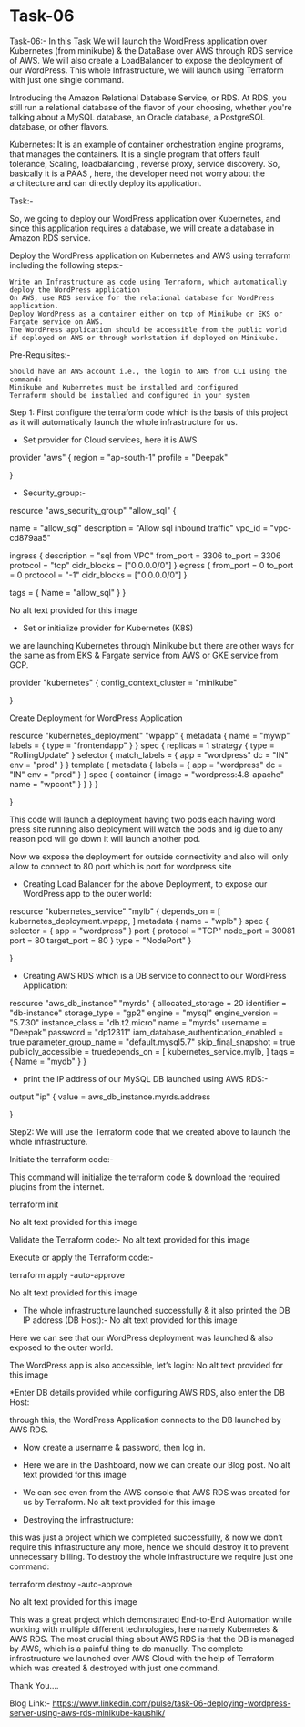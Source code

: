 # Task-06

Task-06:- In this Task We will launch the WordPress application over Kubernetes (from minikube) & the DataBase over AWS through RDS service of AWS. We will also create a LoadBalancer to expose the deployment of our WordPress. This whole Infrastructure, we will launch using Terraform with just one single command.

Introducing the Amazon Relational Database Service, or RDS. At RDS, you still run a relational database of the flavor of your choosing, whether you're talking about a MySQL database, an Oracle database, a PostgreSQL database, or other flavors.

Kubernetes: It is an example of container orchestration engine programs, that manages the containers. It is a single program that offers fault tolerance, Scaling, loadbalancing , reverse proxy, service discovery. So, basically it is a PAAS , here, the developer need not worry about the architecture and can directly deploy its application.

Task:-

So, we going to deploy our WordPress application over Kubernetes, and since this application requires a database, we will create a database in Amazon RDS service.

Deploy the WordPress application on Kubernetes and AWS using terraform including the following steps:-

    Write an Infrastructure as code using Terraform, which automatically deploy the WordPress application
    On AWS, use RDS service for the relational database for WordPress application.
    Deploy WordPress as a container either on top of Minikube or EKS or Fargate service on AWS.
    The WordPress application should be accessible from the public world if deployed on AWS or through workstation if deployed on Minikube.

Pre-Requisites:-

    Should have an AWS account i.e., the login to AWS from CLI using the command:
    Minikube and Kubernetes must be installed and configured
    Terraform should be installed and configured in your system

Step 1: First configure the terraform code which is the basis of this project as it will automatically launch the whole infrastructure for us.

* Set provider for Cloud services, here it is AWS

provider "aws" {
  region = "ap-south-1"
  profile = "Deepak"

}

* Security_group:-

resource "aws_security_group" "allow_sql" {


  name        = "allow_sql"
  description = "Allow sql inbound traffic"
  vpc_id      = "vpc-cd879aa5"


  ingress {
    description = "sql from VPC"
    from_port   = 3306
    to_port     = 3306
    protocol    = "tcp"
    cidr_blocks = ["0.0.0.0/0"]
  }
  egress {
    from_port   = 0
    to_port     = 0
    protocol    = "-1"
    cidr_blocks = ["0.0.0.0/0"]
  }


  tags = {
    Name = "allow_sql"
  }
}

No alt text provided for this image


* Set or initialize provider for Kubernetes (K8S)

we are launching Kubernetes through Minikube but there are other ways for the same as from EKS & Fargate service from AWS or GKE service from GCP.

provider "kubernetes" {
 config_context_cluster = "minikube"

}

Create Deployment for WordPress Application

resource "kubernetes_deployment" "wpapp" {
  metadata {
    name = "mywp"
    labels = {
            type = "frontendapp"
        }
 }
spec {
  replicas = 1
  strategy {
    type = "RollingUpdate"
  }
  selector {
    match_labels = {
      app = "wordpress"
      dc = "IN"
      env = "prod"
    } 
 }
  template {
    metadata {
      labels = {
        app = "wordpress"
        dc = "IN"
        env = "prod"
   }
  }
  spec {
    container {
      image = "wordpress:4.8-apache"
      name = "wpcont" 
    }
   }
  }
 }

}



This code will launch a deployment having two pods each having word press site running also deployment will watch the pods and ig due to any reason pod will go down it will launch another pod.

Now we expose the deployment for outside connectivity and also will only allow to connect to 80 port which is port for wordpress site

* Creating Load Balancer for the above Deployment, to expose our WordPress app to the outer world:

resource "kubernetes_service" "mylb" {
  depends_on = [
      kubernetes_deployment.wpapp,
    ]
 metadata {
  name = "wplb"
 }
 spec {
  selector = {
    app = "wordpress"
  }
  port {
    protocol = "TCP"
    node_port   = 30081 
    port = 80
    target_port = 80
  }
  type = "NodePort"
 }

}


* Creating AWS RDS which is a DB service to connect to our WordPress Application:

resource "aws_db_instance" "myrds" {
  allocated_storage    = 20
  identifier           = "db-instance"
  storage_type         = "gp2"
  engine               = "mysql"
  engine_version       = "5.7.30"
  instance_class       = "db.t2.micro"
  name                 = "myrds"
  username             = "Deepak"
  password             = "dp12311"
  iam_database_authentication_enabled = true
  parameter_group_name = "default.mysql5.7"
  skip_final_snapshot  = true
  publicly_accessible = truedepends_on = [
      kubernetes_service.mylb,
    ]
  tags = {
    Name = "mydb"
  }
}

* print the IP address of our MySQL DB launched using AWS RDS:-

output "ip" {
  value = aws_db_instance.myrds.address

  
}

Step2: We will use the Terraform code that we created above to launch the whole infrastructure.

Initiate the terraform code:-

This command will initialize the terraform code & download the required plugins from the internet.

terraform init

No alt text provided for this image

Validate the Terraform code:-
No alt text provided for this image

Execute or apply the Terraform code:-

terraform apply -auto-approve

No alt text provided for this image

* The whole infrastructure launched successfully & it also printed the DB IP address (DB Host):-
No alt text provided for this image

Here we can see that our WordPress deployment was launched & also exposed to the outer world.

The WordPress app is also accessible, let’s login:
No alt text provided for this image

*Enter DB details provided while configuring AWS RDS, also enter the DB Host:

through this, the WordPress Application connects to the DB launched by AWS RDS.

* Now create a username & password, then log in.

* Here we are in the Dashboard, now we can create our Blog post.
No alt text provided for this image

* We can see even from the AWS console that AWS RDS was created for us by Terraform.
No alt text provided for this image

* Destroying the infrastructure:

this was just a project which we completed successfully, & now we don’t require this infrastructure any more, hence we should destroy it to prevent unnecessary billing. To destroy the whole infrastructure we require just one command:

terraform destroy -auto-approve

No alt text provided for this image

This was a great project which demonstrated End-to-End Automation while working with multiple different technologies, here namely Kubernetes & AWS RDS. The most crucial thing about AWS RDS is that the DB is managed by AWS, which is a painful thing to do manually. The complete infrastructure we launched over AWS Cloud with the help of Terraform which was created & destroyed with just one command.

Thank You....

Blog Link:- https://www.linkedin.com/pulse/task-06-deploying-wordpress-server-using-aws-rds-minikube-kaushik/

